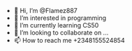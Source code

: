 - 👋 Hi, I’m @Flamez887
- 👀 I’m interested in programming 
- 🌱 I’m currently learning CS50
- 💞️ I’m looking to collaborate on ...
- 📫 How to reach me +2348155524854

<!---
Flamez887/Flamez887 is a ✨ special ✨ repository because its `README.md` (this file) appears on your GitHub profile.
You can click the Preview link to take a look at your changes.
--->
